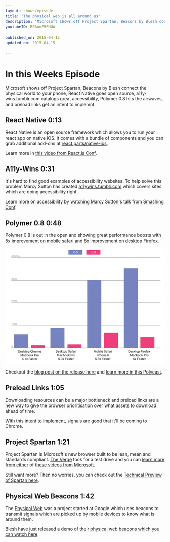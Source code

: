 ```yaml
---
layout: shows/episode
title: "The physical web is all around us"
description: "Microsoft shows off Project Spartan, Beacons by Blesh connect the physical world to your phone, React Native goes open source, a11y-wins.tumblr.com catalogs great accessibility, Polymer 0.8 hits the airwaves, and preload links get an intent to implemnt"
youtubeID: REAnmF5FHUA

published_on: 2015-04-15
updated_on: 2015-04-15

---
```


# In this Weeks Episode

Microsoft shows off Project Spartan, Beacons by Blesh connect the physical world to your phone, React Native goes open source, a11y-wins.tumblr.com catalogs great accessibility, Polymer 0.8 hits the airwaves, and preload links get an intent to implemnt

## React Native <span class="lazyweb-title-timestamp">0:13</span>

React Native is an open source framework which allows you to run your react app on native iOS.
It comes with a bundle of components and you can grab additional add-ons at <a href="http://react.parts/native-ios">react.parts/native-ios</a>.

Learn more in <a href="https://youtu.be/KVZ-P-ZI6W4">this video from React.js Conf</a>.

## A11y-Wins <span class="lazyweb-title-timestamp">0:31</span>

It's hard to find good examples of accessibility websites. To help solve this problem
Marcy Sutton has created <a href="http://a11ywins.tumblr.com/">a11ywins.tumblr.com</a>
which covers sites which are doing accessibility right.

Learn more on accessibility by <a href="https://vimeo.com/118697675">watching Marcy Sutton's talk from Smashing Conf</a>.

## Polymer 0.8 <span class="lazyweb-title-timestamp">0:48</span>

Polymer 0.8 is out in the open and showing great performance boosts with 5x improvement on mobile safari and 8x improvement on desktop Firefox.

<img src="./images/episode-1-benchmark.svg" alt="Graph show 5x improvement on mobile Safari and 8x improvement on desktop Firefox" />

Checkout the <a href="https://www.polymer-project.org/0.8/">blog post on the release here</a> and <a href="/web/shows/polycasts/season-2/first-look-polymer-0.8">learn more in this Polycast</a>.

## Preload Links <span class="lazyweb-title-timestamp">1:05</span>

Downloading resources can be a major bottleneck and preload links are a new way to give the browser prioritisation over what assets to download ahead of time.

With this <a href="https://groups.google.com/a/chromium.org/forum/#!msg/blink-dev/Abrd-tbDyuQ/4YP6_yvBa94J">intent to implement</a>, signals are good that it'll be coming to Chrome.

## Project Spartan <span class="lazyweb-title-timestamp">1:21</span>

Project Spartan is Microsoft's new browser built to be lean, mean and standards compliant. <a href="http://www.theverge.com/2015/3/31/8319169/project-spartan-new-browser-microsoft-hands-on">The Verge</a> took for a test drive and you can <a href="https://www.youtube.com/watch?v=KKjkfkAmzAg">learn more from either</a> of <a href="https://www.youtube.com/watch?v=4A5ZXWTIlHw">these videos from Microsoft</a>.

Still want more? Then no worries, you can check out the <a href="http://blogs.msdn.com/b/ie/archive/2015/03/30/quot-project-spartan-quot-in-the-windows-technical-preview-build-10049.aspx">Technical Preview of Spartan here</a>.

## Physical Web Beacons <span class="lazyweb-title-timestamp">1:42</span>

The <a href="https://google.github.io/physical-web/">Physical Web</a> was a project started at Google which uses
beacons to transmit signals which are picked up by mobile devices to know what is around them.

Blesh have just released a demo of <a href="https://www.youtube.com/watch?v=8AryiXsPQ1Y">their physical web beacons which you can watch here</a>.
